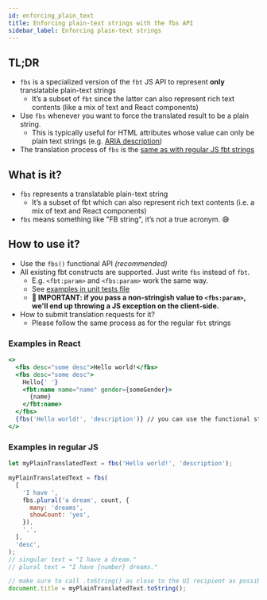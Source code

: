 ```yaml
---
id: enforcing_plain_text
title: Enforcing plain-text strings with the fbs API
sidebar_label: Enforcing plain-text strings
---
```


## TL;DR

- `fbs` is a specialized version of the `fbt` JS API to represent **only** translatable plain-text strings
  - It’s a subset of `fbt` since the latter can also represent rich text contents (like a mix of text and React components)
- Use `fbs` whenever you want to force the translated result to be a plain string.
  - This is typically useful for HTML attributes whose value can only be plain text strings (e.g. [ARIA description](https://developer.mozilla.org/en-US/docs/Web/Accessibility/ARIA/Attributes/aria-description))
- The translation process of `fbs` is the [same as with regular JS fbt strings](https://www.internalfb.com/intern/wiki/Getting-started-with-i--n/clientside-in/#how-do-i-make-sure-my-st)

## What is it?

- `fbs` represents a translatable plain-text string
  - It’s a subset of fbt which can also represent rich text contents (i.e. a mix of text and React components)
- `fbs` means something like "FB string", it’s not a true acronym. 😅

## How to use it?

- Use the `fbs()` functional API _(recommended)_
- All existing fbt constructs are supported. Just write `fbs` instead of `fbt`.
  - E.g. `<fbt:param>` and `<fbs:param>` work the same way.
  - See [examples in unit tests file](https://github.com/facebook/fbt/blob/09ad3546a2f02c53af4c031113989564872eba34/runtime/shared/__tests__/fbs-test.js)
  - **🚨 IMPORTANT: if you pass a non-stringish value to `<fbs:param>`, we'll end up throwing a JS exception on the client-side.**
- How to submit translation requests for it?
  - Please follow the same process as for the regular `fbt` strings

### Examples in React

```jsx
<>
  <fbs desc="some desc">Hello world!</fbs>
  <fbs desc="some desc">
    Hello{' '}
    <fbt:name name="name" gender={someGender}>
      {name}
    </fbt:name>
  </fbs>
  {fbs('Hello world!', 'description')} // you can use the functional style too
</>
```

### Examples in regular JS

```js
let myPlainTranslatedText = fbs('Hello world!', 'description');

myPlainTranslatedText = fbs(
  [
    'I have ',
    fbs.plural('a dream', count, {
      many: 'dreams',
      showCount: 'yes',
    }),
    '.',
  ],
  'desc',
);
// singular text = "I have a dream."
// plural text = "I have {number} dreams."

// make sure to call .toString() as close to the UI recipient as possible
document.title = myPlainTranslatedText.toString();
```
